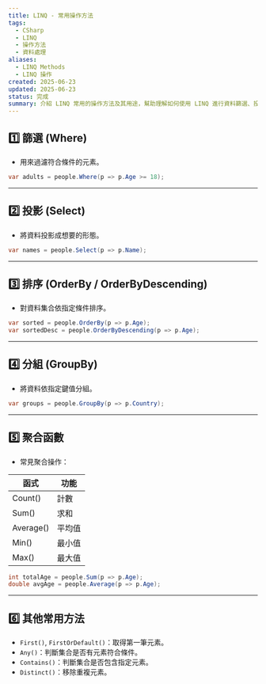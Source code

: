 ```yaml
---
title: LINQ - 常用操作方法
tags:
  - CSharp
  - LINQ
  - 操作方法
  - 資料處理
aliases:
  - LINQ Methods
  - LINQ 操作
created: 2025-06-23
updated: 2025-06-23
status: 完成
summary: 介紹 LINQ 常用的操作方法及其用途，幫助理解如何使用 LINQ 進行資料篩選、投影、排序、分組與聚合。
---
```


## 1️⃣ 篩選 (Where)

- 用來過濾符合條件的元素。

```csharp
var adults = people.Where(p => p.Age >= 18);
```

---
## 2️⃣ 投影 (Select)

- 將資料投影成想要的形態。

```csharp
var names = people.Select(p => p.Name);
```

---
## 3️⃣ 排序 (OrderBy / OrderByDescending)

- 對資料集合依指定條件排序。

```csharp
var sorted = people.OrderBy(p => p.Age);
var sortedDesc = people.OrderByDescending(p => p.Age);
```

---
## 4️⃣ 分組 (GroupBy)

- 將資料依指定鍵值分組。

```csharp
var groups = people.GroupBy(p => p.Country);
```

---
## 5️⃣ 聚合函數

- 常見聚合操作：

| 函式        | 功能  |
| --------- | --- |
| Count()   | 計數  |
| Sum()     | 求和  |
| Average() | 平均值 |
| Min()     | 最小值 |
| Max()     | 最大值 |

```csharp
int totalAge = people.Sum(p => p.Age);
double avgAge = people.Average(p => p.Age);
```

---
## 6️⃣ 其他常用方法

- `First()`, `FirstOrDefault()`：取得第一筆元素。
- `Any()`：判斷集合是否有元素符合條件。
- `Contains()`：判斷集合是否包含指定元素。
- `Distinct()`：移除重複元素。